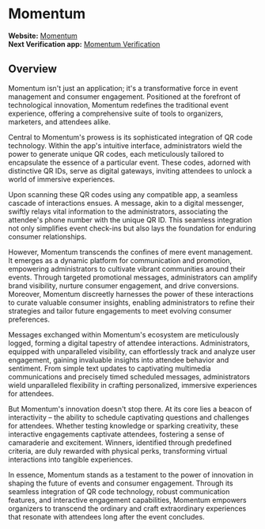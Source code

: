 # Momentum

**Website:** [Momentum](https://efficient-rainbow-f35b4882a7.strapiapp.com/admin)  
**Next Verification app:** [Momentum Verification](https://sms-platform-verification-app.vercel.app/login)

## Overview

Momentum isn't just an application; it's a transformative force in event management and consumer engagement. Positioned at the forefront of technological innovation, Momentum redefines the traditional event experience, offering a comprehensive suite of tools to organizers, marketers, and attendees alike.

Central to Momentum's prowess is its sophisticated integration of QR code technology. Within the app's intuitive interface, administrators wield the power to generate unique QR codes, each meticulously tailored to encapsulate the essence of a particular event. These codes, adorned with distinctive QR IDs, serve as digital gateways, inviting attendees to unlock a world of immersive experiences.

Upon scanning these QR codes using any compatible app, a seamless cascade of interactions ensues. A message, akin to a digital messenger, swiftly relays vital information to the administrators, associating the attendee's phone number with the unique QR ID. This seamless integration not only simplifies event check-ins but also lays the foundation for enduring consumer relationships.

However, Momentum transcends the confines of mere event management. It emerges as a dynamic platform for communication and promotion, empowering administrators to cultivate vibrant communities around their events. Through targeted promotional messages, administrators can amplify brand visibility, nurture consumer engagement, and drive conversions. Moreover, Momentum discreetly harnesses the power of these interactions to curate valuable consumer insights, enabling administrators to refine their strategies and tailor future engagements to meet evolving consumer preferences.

Messages exchanged within Momentum's ecosystem are meticulously logged, forming a digital tapestry of attendee interactions. Administrators, equipped with unparalleled visibility, can effortlessly track and analyze user engagement, gaining invaluable insights into attendee behavior and sentiment. From simple text updates to captivating multimedia communications and precisely timed scheduled messages, administrators wield unparalleled flexibility in crafting personalized, immersive experiences for attendees.

But Momentum's innovation doesn't stop there. At its core lies a beacon of interactivity – the ability to schedule captivating questions and challenges for attendees. Whether testing knowledge or sparking creativity, these interactive engagements captivate attendees, fostering a sense of camaraderie and excitement. Winners, identified through predefined criteria, are duly rewarded with physical perks, transforming virtual interactions into tangible experiences.

In essence, Momentum stands as a testament to the power of innovation in shaping the future of events and consumer engagement. Through its seamless integration of QR code technology, robust communication features, and interactive engagement capabilities, Momentum empowers organizers to transcend the ordinary and craft extraordinary experiences that resonate with attendees long after the event concludes.

